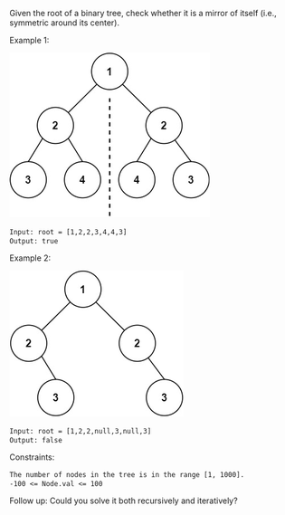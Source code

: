 Given the root of a binary tree, check whether it is a mirror of itself (i.e., symmetric around its center).


Example 1:

![symtree1](symtree1.jpg)

    Input: root = [1,2,2,3,4,4,3]
    Output: true

Example 2:

![symtree2](symtree2.jpg)

    Input: root = [1,2,2,null,3,null,3]
    Output: false

 

Constraints:

    The number of nodes in the tree is in the range [1, 1000].
    -100 <= Node.val <= 100

 
Follow up: Could you solve it both recursively and iteratively?

